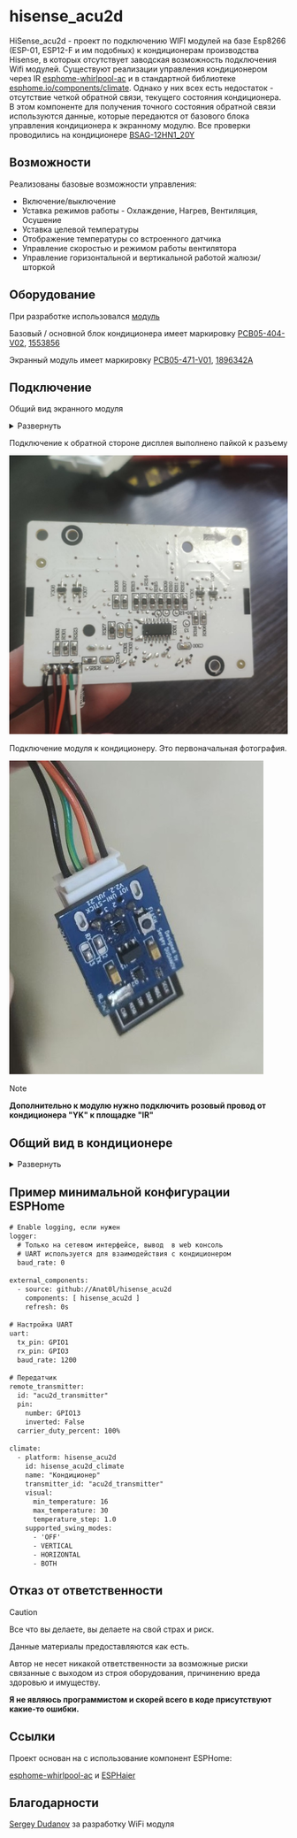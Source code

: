 # hisense_acu2d

HiSense_acu2d - проект по подключению WIFI модулей на базе Esp8266 (ESP-01, ESP12-F и им подобных) к кондиционерам производства Hisense, в которых отсутствует заводская возможность подключения Wifi модулей.
Существуют реализации управления кондиционером через IR [esphome-whirlpool-ac](https://github.com/d1mdev/esphome-whirlpool-ac) и в стандартной библиотеке [esphome.io/components/climate](https://esphome.io/components/climate/climate_ir.html#whirlpool). Однако у них всех есть недостаток - отсутствие четкой обратной связи, текущего состояния кондиционера. В этом компоненте для получения точного состояния обратной связи используются данные, которые передаются от базового блока управления кондиционера к экранному модулю. Все проверки проводились на кондиционере [BSAG-12HN1_20Y](https://www.ballu.ru/catalog/tekhnika_dlya_doma_i_ofisa/konditsionery_vozdukha/on_off_split_sistemy/seriya_i_green_pro/split_sistema_ballu_bsag_12hn1_20y_komplekt/)

## Возможности

Реализованы базовые возможности управления:
- Включение/выключение
- Уставка режимов работы - Охлаждение, Нагрев, Вентиляция, Осушение
- Уставка целевой температуры
- Отображение температуры со встроенного датчика
- Управление скоростью и режимом работы вентилятора
- Управление горизонтальной и вертикальной работой жалюзи/шторкой

## Оборудование

При разработке использовался [модуль](https://github.com/dudanov/iot-uni-dongle)

Базовый / основной блок кондиционера имеет маркировку [PCB05-404-V02](https://www.google.com/search?q=PCB05-404-V02&oq=PCB05-404-V02), [1553856](https://www.google.com/search?q=1553856&oq=1553856)

Экранный модуль имеет маркировку [PCB05-471-V01](https://www.google.com/search?q=PCB05-471-V01), [1896342A](https://www.google.com/search?q=1896342A)

## Подключение

Общий вид экранного модуля

<details>
<summary> Развернуть </summary>

![foto](images/img_01.jpg)

</details>

Подключение к обратной стороне дисплея выполнено пайкой к разъему

![foto](images/img_02.jpg)

Подключение модуля к кондиционеру. Это первоначальная фотография. 

![foto](images/img_07.jpg)

> [!NOTE]
> **Дополнительно к модулю нужно подключить розовый провод от кондиционера "YK" к площадке "IR"**

## Общий вид в кондиционере

<details>
<summary> Развернуть </summary>

![foto](images/img_06.jpg)

</details>

## Пример минимальной конфигурации ESPHome

```
# Enable logging, если нужен
logger:
  # Только на сетевом интерфейсе, вывод  в web консоль
  # UART используется для взаимодействия с кондиционером
  baud_rate: 0

external_components:
  - source: github://Anat0l/hisense_acu2d
    components: [ hisense_acu2d ]
    refresh: 0s

# Настройка UART
uart:
  tx_pin: GPIO1
  rx_pin: GPIO3
  baud_rate: 1200

# Передатчик
remote_transmitter:
  id: "acu2d_transmitter"
  pin: 
    number: GPIO13
    inverted: False
  carrier_duty_percent: 100%

climate:
  - platform: hisense_acu2d
    id: hisense_acu2d_climate
    name: "Кондиционер"
    transmitter_id: "acu2d_transmitter"
    visual:
      min_temperature: 16
      max_temperature: 30
      temperature_step: 1.0
    supported_swing_modes:
      - 'OFF'
      - VERTICAL
      - HORIZONTAL
      - BOTH
```

## Отказ от ответственности

> [!CAUTION]
> Все что вы делаете, вы делаете на свой страх и риск.
> 
> Данные материалы предоставляются как есть.
> 
> Автор не несет никакой ответственности за возможные риски связанные с выходом из строя оборудования, причинению вреда здоровью и имуществу.
> 
> **Я не являюсь программистом и скорей всего в коде присутствуют какие-то ошибки.**
> 
 
## Ссылки

Проект основан на с использование компонент ESPHome:

[esphome-whirlpool-ac](https://github.com/d1mdev/esphome-whirlpool-ac) и [ESPHaier](https://github.com/MiguelAngelLV/esphaier/tree/master)

## Благодарности

[Sergey Dudanov](https://github.com/dudanov) за разработку WiFi модуля

